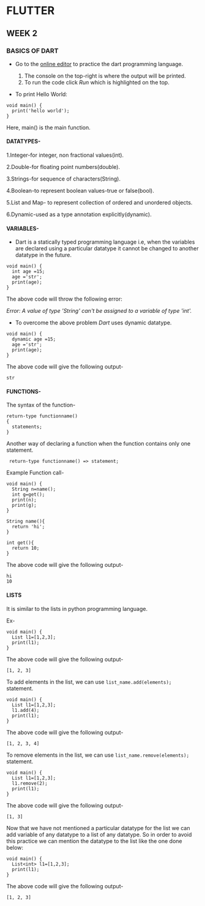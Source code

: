 # FLUTTER

## WEEK 2

### BASICS OF DART

* Go to the [online editor](dartpad.dartlang.org) to practice the dart programming language.
    1. The console on the top-right is where the output will be printed.
    1. To run the code click *Run* which is highlighted on the top.
    
* To print Hello World:
```
void main() {
  print('hello world');
}
```
Here, main() is the main function.

#### DATATYPES-
1.Integer-for integer, non fractional values(int).

2.Double-for floating point numbers(double).

3.Strings-for sequence of characters(String).

4.Boolean-to represent boolean values-true or false(bool).

5.List and Map- to represent collection of ordered and unordered objects.

6.Dynamic-used as a type annotation explicitly(dynamic).

#### VARIABLES-
* Dart is a statically typed programming language i.e, when the variables are declared using a particular datatype it cannot be changed to another datatype in the future.

```
void main() {
  int age =15;
  age ='str';
  print(age);
}
```
The above code will throw the following error:

*Error: A value of type 'String' can't be assigned to a variable of type 'int'.*

* To overcome the above problem *Dart* uses dynamic datatype.

```
void main() {
  dynamic age =15;
  age ='str';
  print(age);
}
```

The above code will give the following output-

```
str
```

#### FUNCTIONS-

The syntax of the function-

```
return-type functionname()
{
  statements;
}
 ```
Another way of declaring a function when the function contains only one statement.
```
 return-type functionname() => statement;
 ```
Example Function call-

```
void main() {
  String n=name();
  int g=get();
  print(n);
  print(g);
}

String name(){
  return 'hi';
}

int get(){
  return 10;
}
```
The above code will give the following output-

```
hi
10
```
#### LISTS

It is similar to the lists in python programming language.

Ex-
```
void main() {
  List l1=[1,2,3];
  print(l1);
}
```
The above code will give the following output-

```
[1, 2, 3]
```
To add elements in the list, we can use `list_name.add(elements);` statement.

```
void main() {
  List l1=[1,2,3];
  l1.add(4);
  print(l1);
}
```

The above code will give the following output-

```
[1, 2, 3, 4]
```
To remove elements in the list, we can use `list_name.remove(elements);` statement.

```
void main() {
  List l1=[1,2,3];
  l1.remove(2);
  print(l1);
}
```
The above code will give the following output-

```
[1, 3]
```
Now that we have not mentioned a particular datatype for the list we can add variable of any datatype to a list of any datatype. So in order to avoid this practice we can mention the datatype to the list like the one done below:

```
void main() {
  List<int> l1=[1,2,3];
  print(l1);
}
```
The above code will give the following output-

```
[1, 2, 3]
```

